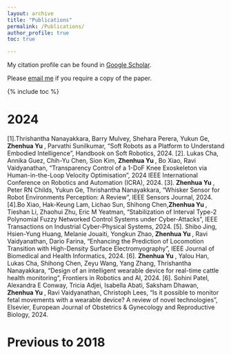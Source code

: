 ```yaml
---
layout: archive
title: "Publications"
permalink: /Publications/
author_profile: true
toc: true

---
```

My citation profile can be found in [Google Scholar](https://scholar.google.co.uk/citations?hl=en&user=2qygvtQAAAAJ&view_op=list_works&sortby=pubdate).

Please [email me](mailto:zhenhua.yu@abdn.ac.uk) if you require a copy of the paper.

<!-- <sup>*</sup> denotes corresponding author. -->

{% include toc %}

<!-- # Preprint -->

# 2024
[1].Thrishantha Nanayakkara, Barry Mulvey, Shehara Perera, Yukun Ge,  <strong>Zhenhua Yu </strong>, Parvathi Sunilkumar, “Soft Robots as a Platform to Understand Embodied Intelligence”, Handbook on Soft Robotics, 2024.
[2]. Lukas Cha, Annika Guez, Chih-Yu Chen, Sion Kim, <strong>Zhenhua Yu </strong>, Bo Xiao, Ravi Vaidyanathan, “Transparency Control of a 1-DoF Knee Exoskeleton via Human-in-the-Loop Velocity Optimisation”, 2024 IEEE International Conference on Robotics and Automation (ICRA), 2024.
[3]. <strong>Zhenhua Yu </strong>, Peter RN Childs, Yukun Ge, Thrishantha Nanayakkara, “Whisker Sensor for Robot Environments Perception: A Review”, IEEE Sensors Journal, 2024.
[4].Bo Xiao, Hak-Keung Lam, Lichao Sun, Shihong Chen,<strong>Zhenhua Yu </strong>, Tieshan Li, Zhaohui Zhu, Eric M Yeatman, “Stabilization of Interval Type-2 Polynomial Fuzzy Networked Control Systems under Cyber-Attacks”, IEEE Transactions on Industrial Cyber-Physical Systems, 2024.
[5]. Shibo Jing, Hsien-Yung Huang, Melanie Jouaiti, Yongkun Zhao, <strong>Zhenhua Yu </strong>, Ravi Vaidyanathan, Dario Farina, “Enhancing the Prediction of Locomotion Transition with High-Density Surface Electromyography”, IEEE Journal of Biomedical and Health Informatics, 2024.
[6]. <strong>Zhenhua Yu </strong>, Yalou Han, Lukas Cha, Shihong Chen, Zeyu Wang, Yang Zhang, Thrishantha Nanayakkara, “Design of an intelligent wearable device for real-time cattle health monitoring”, Frontiers in Robotics and AI, 2024.
[6]. Sohini Patel, Alexandra E Conway, Tricia Adjei, Isabella Abati, Saksham Dhawan, <strong>Zhenhua Yu </strong>, Ravi Vaidyanathan, Christoph Lees, “Is it possible to monitor fetal movements with a wearable device? A review of novel technologies”, Elsevier, European Journal of Obstetrics & Gynecology and Reproductive Biology, 2024.
# Previous to 2018

